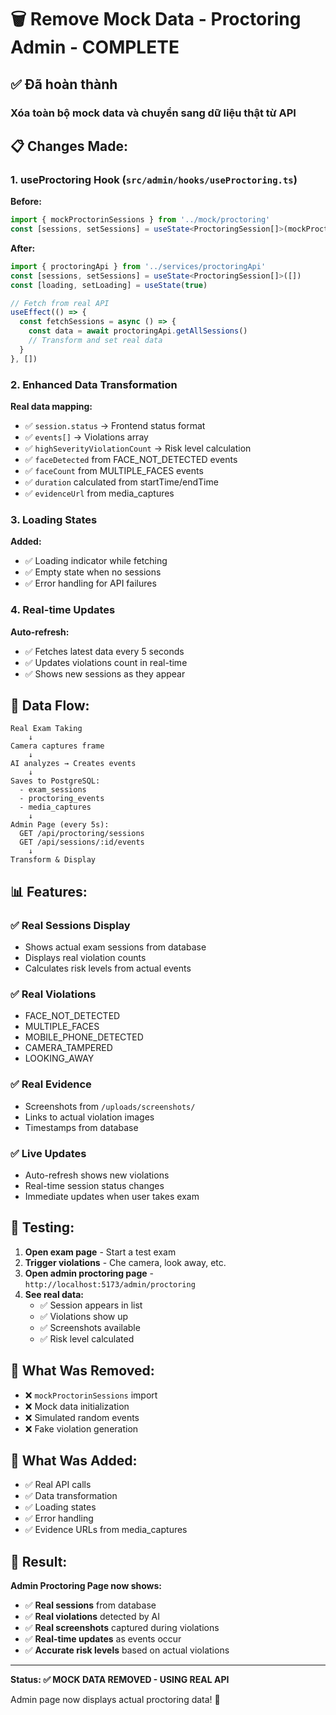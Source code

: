 # 🗑️ Remove Mock Data - Proctoring Admin - COMPLETE

## ✅ Đã hoàn thành

### **Xóa toàn bộ mock data và chuyển sang dữ liệu thật từ API**

## 📋 Changes Made:

### **1. useProctoring Hook** (`src/admin/hooks/useProctoring.ts`)

**Before:**
```typescript
import { mockProctorinSessions } from '../mock/proctoring'
const [sessions, setSessions] = useState<ProctoringSession[]>(mockProctorinSessions)
```

**After:**
```typescript
import { proctoringApi } from '../services/proctoringApi'
const [sessions, setSessions] = useState<ProctoringSession[]>([])
const [loading, setLoading] = useState(true)

// Fetch from real API
useEffect(() => {
  const fetchSessions = async () => {
    const data = await proctoringApi.getAllSessions()
    // Transform and set real data
  }
}, [])
```

### **2. Enhanced Data Transformation**

**Real data mapping:**
- ✅ `session.status` → Frontend status format
- ✅ `events[]` → Violations array
- ✅ `highSeverityViolationCount` → Risk level calculation
- ✅ `faceDetected` from FACE_NOT_DETECTED events
- ✅ `faceCount` from MULTIPLE_FACES events
- ✅ `duration` calculated from startTime/endTime
- ✅ `evidenceUrl` from media_captures

### **3. Loading States**

**Added:**
- ✅ Loading indicator while fetching
- ✅ Empty state when no sessions
- ✅ Error handling for API failures

### **4. Real-time Updates**

**Auto-refresh:**
- ✅ Fetches latest data every 5 seconds
- ✅ Updates violations count in real-time
- ✅ Shows new sessions as they appear

## 🔄 Data Flow:

```
Real Exam Taking
    ↓
Camera captures frame
    ↓
AI analyzes → Creates events
    ↓
Saves to PostgreSQL:
  - exam_sessions
  - proctoring_events  
  - media_captures
    ↓
Admin Page (every 5s):
  GET /api/proctoring/sessions
  GET /api/sessions/:id/events
    ↓
Transform & Display
```

## 📊 Features:

### **✅ Real Sessions Display**
- Shows actual exam sessions from database
- Displays real violation counts
- Calculates risk levels from actual events

### **✅ Real Violations**
- FACE_NOT_DETECTED
- MULTIPLE_FACES
- MOBILE_PHONE_DETECTED
- CAMERA_TAMPERED
- LOOKING_AWAY

### **✅ Real Evidence**
- Screenshots from `/uploads/screenshots/`
- Links to actual violation images
- Timestamps from database

### **✅ Live Updates**
- Auto-refresh shows new violations
- Real-time session status changes
- Immediate updates when user takes exam

## 🧪 Testing:

1. **Open exam page** - Start a test exam
2. **Trigger violations** - Che camera, look away, etc.
3. **Open admin proctoring page** - `http://localhost:5173/admin/proctoring`
4. **See real data:**
   - ✅ Session appears in list
   - ✅ Violations show up
   - ✅ Screenshots available
   - ✅ Risk level calculated

## 📝 What Was Removed:

- ❌ `mockProctorinSessions` import
- ❌ Mock data initialization
- ❌ Simulated random events
- ❌ Fake violation generation

## 📝 What Was Added:

- ✅ Real API calls
- ✅ Data transformation
- ✅ Loading states
- ✅ Error handling
- ✅ Evidence URLs from media_captures

## 🎯 Result:

**Admin Proctoring Page now shows:**
- ✅ **Real sessions** from database
- ✅ **Real violations** detected by AI
- ✅ **Real screenshots** captured during violations
- ✅ **Real-time updates** as events occur
- ✅ **Accurate risk levels** based on actual violations

---

**Status: ✅ MOCK DATA REMOVED - USING REAL API**

Admin page now displays actual proctoring data! 🎉

